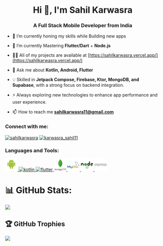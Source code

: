 <h1 align="center">Hi 👋, I'm Sahil Karwasra</h1>
<h3 align="center">A Full Stack Mobile Developer from India</h3>

- 🔭 I’m currently honing my skills while Building new apps

- 🌱 I’m currently Mastering **Flutter/Dart** + **Node.js**

- 👨‍💻 All of my projects are available at [https://sahilkarwasra.vercel.app/](https://sahilkarwasra.vercel.app/)

- 💬 Ask me about **Kotlin, Android, Flutter**

- 💡 Skilled in **Jetpack Compose, Firebase, Ktor, MongoDB, and Supabase**, with a strong focus on backend integration.  

- ⚡ Always exploring new technologies to enhance app performance and user experience.  

- 📫 How to reach me **sahilkarwasra11@gmail.com**

<h3 align="left">Connect with me:</h3>
<p align="left">
<a href="https://linkedin.com/in/sahilkarwasra" target="blank"><img align="center" src="https://raw.githubusercontent.com/rahuldkjain/github-profile-readme-generator/master/src/images/icons/Social/linked-in-alt.svg" alt="sahilkarwasra" height="30" width="40" /></a>
<a href="https://instagram.com/karwasra_sahil11" target="blank"><img align="center" src="https://raw.githubusercontent.com/rahuldkjain/github-profile-readme-generator/master/src/images/icons/Social/instagram.svg" alt="karwasra_sahil11" height="30" width="40" /></a>
</p>

<h3 align="left">Languages and Tools:</h3>
<p align="left"> <a href="https://developer.android.com" target="_blank" rel="noreferrer"> <img src="https://raw.githubusercontent.com/devicons/devicon/master/icons/android/android-original-wordmark.svg" alt="android" width="40" height="40"/> </a>  <a href="https://kotlinlang.org" target="_blank" rel="noreferrer"> <img src="https://www.vectorlogo.zone/logos/kotlinlang/kotlinlang-icon.svg" alt="kotlin" width="40" height="40"/> </a><a href="https://flutter.dev" target="_blank" rel="noreferrer"> <img src="https://www.vectorlogo.zone/logos/flutterio/flutterio-icon.svg" alt="flutter" width="40" height="40"/> </a> <a href="https://www.mongodb.com/" target="_blank" rel="noreferrer"> <img src="https://raw.githubusercontent.com/devicons/devicon/master/icons/mongodb/mongodb-original-wordmark.svg" alt="mongodb" width="40" height="40"/> </a> <a href="https://www.mysql.com/" target="_blank" rel="noreferrer"> <img src="https://raw.githubusercontent.com/devicons/devicon/master/icons/mysql/mysql-original-wordmark.svg" alt="mysql" width="40" height="40"/> </a> <a href="https://nodejs.org" target="_blank" rel="noreferrer"> <img src="https://raw.githubusercontent.com/devicons/devicon/master/icons/nodejs/nodejs-original-wordmark.svg" alt="nodejs" width="40" height="40"/> </a><a href="https://expressjs.com" target="_blank" rel="noreferrer"> <img src="https://raw.githubusercontent.com/devicons/devicon/master/icons/express/express-original-wordmark.svg" alt="express" width="40" height="40"/> </a>  </p>


# 📊 GitHub Stats:
![](https://github-readme-stats.vercel.app/api/top-langs/?username=sahilkarwasra&theme=radical&hide_border=false&include_all_commits=true&count_private=true&layout=compact)

## 🏆 GitHub Trophies
![](https://github-profile-trophy.vercel.app/?username=sahilkarwasra&theme=radical&no-frame=false&no-bg=false&margin-w=4)
